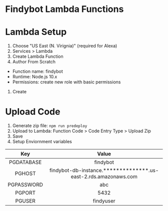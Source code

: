 # Findybot Lambda Functions

# Lambda Setup
1. Choose "US East (N. Virignia)" (required for Alexa)
1. Services > Lambda
1. Create Lambda Function
1. Author From Scratch
  - Function name: findybot
  - Runtime: Node.js 10.x
  - Permissions: create new role with basic permissions
1. Create

# Upload Code
1. Generate zip file: `npm run predeploy`
1. Upload to Lambda: Function Code > Code Entry Type > Upload Zip
1. Save
1. Setup Enviornment variables

| Key | Value | 
| :---: | :---: | 
| PGDATABASE | findybot |
| PGHOST | findybot-db-instance.**************.us-east-2.rds.amazonaws.com |
| PGPASSWORD | abc |
| PGPORT | 5432 |
| PGUSER | findyuser |